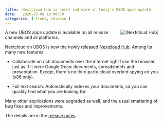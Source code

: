 ```yaml
---
title:  Nextcloud Hub is here! and more in today's UBOS apps update
date:   2020-03-09 13:00:00
categories: [ front, release ]
---
```


<a href="https://nextcloud.com/hub/">
<img src="/images/2020-03-09/nextcloud-hub.png" alt="[Nextcloud Hub]" style="float: right; margin: 0 0 20px 40px">
</a>

A new UBOS apps update is available on all release channels and all platforms.

Nextcloud on UBOS is now the newly released
[Nextcloud Hub](https://nextcloud.com/hub/). Among its many new features:

* Collaborate on rich documents over the internet right from the browser, just
  as if it were Google Docs: documents, spreadsheets and presentation. Except,
  there's no third party cloud overlord spying on you (x86 only).

* Full text search. Automatically indexes your documents, so you can quickly
  find what you are looking for.

Many other applications were upgraded as well, and the usual smattering of bug fixes
and improvements.

The details are in the
[release notes](/docs/releases/2020-03-09/release-notes/).
